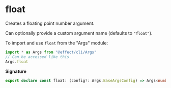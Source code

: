 # float

Creates a floating point number argument.

Can optionally provide a custom argument name (defaults to `"float"`).

To import and use `float` from the "Args" module:

```ts
import * as Args from "@effect/cli/Args"
// Can be accessed like this
Args.float
```

**Signature**

```ts
export declare const float: (config?: Args.BaseArgsConfig) => Args<number>
```
